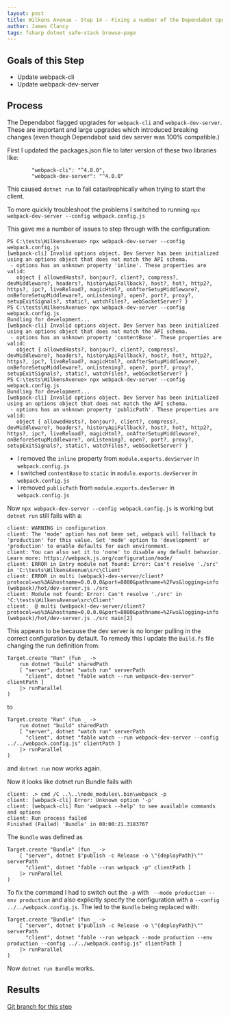 ```yaml
---
layout: post
title: Wilkens Avenue - Step 14 - Fixing a number of the Dependabot Upgrades
author: James Clancy
tags: fsharp dotnet safe-stack browse-page
---
```


## Goals of this Step
* Update webpack-cli
* Update webpack-dev-server

## Process

The Dependabot flagged upgrades for `webpack-cli` and `webpack-dev-server`. These are important and large upgrades which introduced breaking changes (even though Dependabot said dev server was 100% compatible.)

First I updated the packages.json file to later version of these two libraries like:

```
        "webpack-cli": "^4.8.0",
        "webpack-dev-server": "^4.0.0"
```

This caused `dotnet run` to fail catastrophically when trying to start the client. 

To more quickly troubleshoot the problems I switched to running `npx webpack-dev-server --config webpack.config.js`

This gave me a number of issues to step through with the configuration:
```
PS C:\tests\WilkensAvenue> npx webpack-dev-server --config webpack.config.js
[webpack-cli] Invalid options object. Dev Server has been initialized using an options object that does not match the API schema.
 - options has an unknown property 'inline'. These properties are valid:
   object { allowedHosts?, bonjour?, client?, compress?, devMiddleware?, headers?, historyApiFallback?, host?, hot?, http2?, https?, ipc?, liveReload?, magicHtml?, onAfterSetupMiddleware?, onBeforeSetupMiddleware?, onListening?, open?, port?, proxy?, setupExitSignals?, static?, watchFiles?, webSocketServer? }
PS C:\tests\WilkensAvenue> npx webpack-dev-server --config webpack.config.js
Bundling for development...
[webpack-cli] Invalid options object. Dev Server has been initialized using an options object that does not match the API schema.
 - options has an unknown property 'contentBase'. These properties are valid:
   object { allowedHosts?, bonjour?, client?, compress?, devMiddleware?, headers?, historyApiFallback?, host?, hot?, http2?, https?, ipc?, liveReload?, magicHtml?, onAfterSetupMiddleware?, onBeforeSetupMiddleware?, onListening?, open?, port?, proxy?, setupExitSignals?, static?, watchFiles?, webSocketServer? }
PS C:\tests\WilkensAvenue> npx webpack-dev-server --config webpack.config.js
Bundling for development...
[webpack-cli] Invalid options object. Dev Server has been initialized using an options object that does not match the API schema.
 - options has an unknown property 'publicPath'. These properties are valid:
   object { allowedHosts?, bonjour?, client?, compress?, devMiddleware?, headers?, historyApiFallback?, host?, hot?, http2?, https?, ipc?, liveReload?, magicHtml?, onAfterSetupMiddleware?, onBeforeSetupMiddleware?, onListening?, open?, port?, proxy?, setupExitSignals?, static?, watchFiles?, webSocketServer? }
```

* I removed the `inline` property from `module.exports.devServer` in `webpack.config.js`
* I switched `contentBase` to `static` in  `module.exports.devServer` in `webpack.config.js`
* I removed `publicPath`  from `module.exports.devServer` in `webpack.config.js` 

Now `npx webpack-dev-server --config webpack.config.js` is working but `dotnet run` still fails with a:

```
client: WARNING in configuration
client: The 'mode' option has not been set, webpack will fallback to 'production' for this value. Set 'mode' option to 'development' or 'production' to enable defaults for each environment.
client: You can also set it to 'none' to disable any default behavior. Learn more: https://webpack.js.org/configuration/mode/
client: ERROR in Entry module not found: Error: Can't resolve './src' in 'C:\tests\WilkensAvenue\src\Client'
client: ERROR in multi (webpack)-dev-server/client?protocol=ws%3A&hostname=0.0.0.0&port=8080&pathname=%2Fws&logging=info (webpack)/hot/dev-server.js ./src
client: Module not found: Error: Can't resolve './src' in 'C:\tests\WilkensAvenue\src\Client'
client:  @ multi (webpack)-dev-server/client?protocol=ws%3A&hostname=0.0.0.0&port=8080&pathname=%2Fws&logging=info (webpack)/hot/dev-server.js ./src main[2]
```

This appears to be because the dev server is no longer pulling in the correct configuration by default. To remedy this I update the `Build.fs` file changing the run definition from: 
```
Target.create "Run" (fun _ ->
    run dotnet "build" sharedPath
    [ "server", dotnet "watch run" serverPath
      "client", dotnet "fable watch --run webpack-dev-server" clientPath ]
    |> runParallel
)
```

to 

```
Target.create "Run" (fun _ ->
    run dotnet "build" sharedPath
    [ "server", dotnet "watch run" serverPath
      "client", dotnet "fable watch --run webpack-dev-server --config ../../webpack.config.js" clientPath ]
    |> runParallel
)
```

and `dotnet run` now works again.

Now it looks like dotnet run Bundle fails with 
```
client: .> cmd /C ..\..\node_modules\.bin\webpack -p
client: [webpack-cli] Error: Unknown option '-p'
client: [webpack-cli] Run 'webpack --help' to see available commands and options
client: Run process failed
Finished (Failed) 'Bundle' in 00:00:21.3183767
```

The `Bundle` was defined as 

```
Target.create "Bundle" (fun _ ->
    [ "server", dotnet $"publish -c Release -o \"{deployPath}\"" serverPath
      "client", dotnet "fable --run webpack -p" clientPath ]
    |> runParallel
)
```

To fix the command I had to switch out the `-p` with ` --mode production --env production` and also explicitly specify the configuration with a `--config ../../webpack.config.js`. The led to the `Bundle` being replaced with:

```
Target.create "Bundle" (fun _ ->
    [ "server", dotnet $"publish -c Release -o \"{deployPath}\"" serverPath
      "client", dotnet "fable --run webpack --mode production --env production --config ../../webpack.config.js" clientPath ]
    |> runParallel
)
```

Now `dotnet run Bundle` works.

## Results

[Git branch for this step](https://github.com/jamesclancy/WilkensAvenue/tree/step-14)